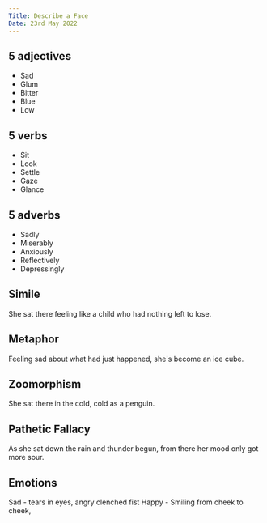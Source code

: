 ```yaml
---
Title: Describe a Face
Date: 23rd May 2022
---
```


## 5 adjectives
* Sad
* Glum
* Bitter
* Blue
* Low

## 5 verbs
* Sit
* Look
* Settle
* Gaze
* Glance

## 5 adverbs
* Sadly
* Miserably
* Anxiously
* Reflectively
* Depressingly

## Simile
She sat there feeling like a child who had nothing left to lose.

## Metaphor
Feeling sad about what had just happened, she's become an ice cube.

## Zoomorphism
She sat there in the cold, cold as a penguin.

## Pathetic Fallacy
As she sat down the rain and thunder begun, from there her mood only got more sour.

## Emotions
Sad - tears in eyes, angry clenched fist
Happy - Smiling from cheek to cheek,
